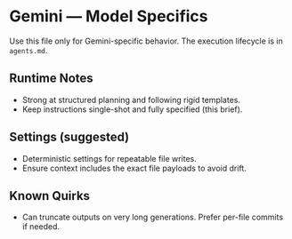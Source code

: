 # Gemini — Model Specifics

Use this file only for Gemini-specific behavior. The execution lifecycle is in `agents.md`.

## Runtime Notes
- Strong at structured planning and following rigid templates.
- Keep instructions single-shot and fully specified (this brief).

## Settings (suggested)
- Deterministic settings for repeatable file writes.
- Ensure context includes the exact file payloads to avoid drift.

## Known Quirks
- Can truncate outputs on very long generations. Prefer per-file commits if needed.
